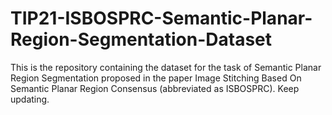 # TIP21-ISBOSPRC-Semantic-Planar-Region-Segmentation-Dataset
This is the repository containing the dataset for the task of Semantic Planar Region Segmentation proposed in the paper Image Stitching Based On Semantic Planar Region Consensus (abbreviated as ISBOSPRC). Keep updating.
